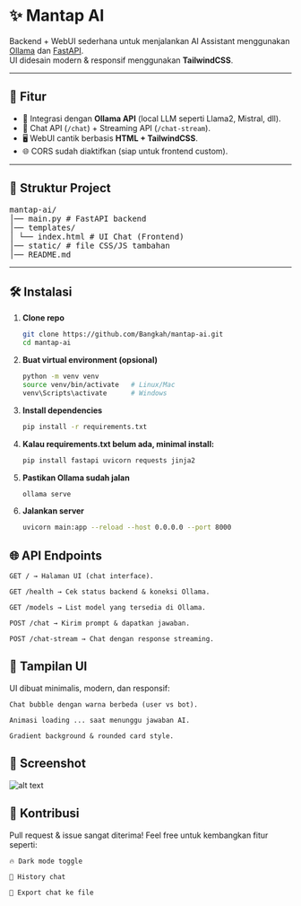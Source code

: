 # ✨ Mantap AI  

Backend + WebUI sederhana untuk menjalankan AI Assistant menggunakan [Ollama](https://ollama.ai) dan [FastAPI](https://fastapi.tiangolo.com).  
UI didesain modern & responsif menggunakan **TailwindCSS**.  

---

## 🚀 Fitur
- 🔗 Integrasi dengan **Ollama API** (local LLM seperti Llama2, Mistral, dll).
- 💬 Chat API (`/chat`) + Streaming API (`/chat-stream`).
- 🖥️ WebUI cantik berbasis **HTML + TailwindCSS**.
- 🌐 CORS sudah diaktifkan (siap untuk frontend custom).

---

## 📂 Struktur Project
<pre>
mantap-ai/
│── main.py # FastAPI backend
│── templates/
│ └── index.html # UI Chat (Frontend)
│── static/ # file CSS/JS tambahan
│── README.md
</pre>

---

## 🛠️ Instalasi

1. **Clone repo**
   ```bash
   git clone https://github.com/Bangkah/mantap-ai.git
   cd mantap-ai

2. **Buat virtual environment (opsional)**
    ```bash 
    python -m venv venv
    source venv/bin/activate   # Linux/Mac
    venv\Scripts\activate      # Windows

3. **Install dependencies**
    ```bash
    pip install -r requirements.txt

4. **Kalau requirements.txt belum ada, minimal install:**
    ```bash
    pip install fastapi uvicorn requests jinja2

5. **Pastikan Ollama sudah jalan**
    ```bash
    ollama serve

6. **Jalankan server**
    ```bash
    uvicorn main:app --reload --host 0.0.0.0 --port 8000

## 🌐 API Endpoints

    GET / → Halaman UI (chat interface).

    GET /health → Cek status backend & koneksi Ollama.

    GET /models → List model yang tersedia di Ollama.

    POST /chat → Kirim prompt & dapatkan jawaban.

    POST /chat-stream → Chat dengan response streaming.

## 🎨 Tampilan UI

UI dibuat minimalis, modern, dan responsif:

    Chat bubble dengan warna berbeda (user vs bot).

    Animasi loading ... saat menunggu jawaban AI.

    Gradient background & rounded card style.

## 📸 Screenshot
![alt text](image.png)
    

## 🤝 Kontribusi

Pull request & issue sangat diterima!
Feel free untuk kembangkan fitur seperti:

    🔥 Dark mode toggle

    📜 History chat

    📁 Export chat ke file

